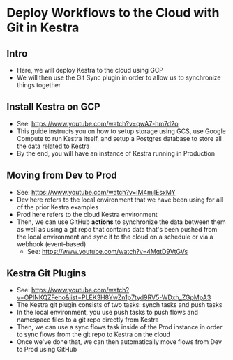 # Deploy Workflows to the Cloud with Git in Kestra


## Intro
- Here, we will deploy Kestra to the cloud using GCP
- We will then use the Git Sync plugin in order to allow us to synchronize things together


## Install Kestra on GCP
- See: https://www.youtube.com/watch?v=qwA7-hm7d2o
- This guide instructs you on how to setup storage using GCS, use Google Compute to run Kestra itself, and setup a Postgres database to store all the data related to Kestra
- By the end, you will have an instance of Kestra running in Production


## Moving from Dev to Prod
- See: https://www.youtube.com/watch?v=iM4mjIEsxMY
- Dev here refers to the local environment that we have been using for all of the prior Kestra examples
- Prod here refers to the cloud Kestra environment
- Then, we can use GitHub **actions** to synchronize the data between them as well as using a git repo that contains data that's been pushed from the local environment and sync it to the cloud on a schedule or via a webhook (event-based)
    - See: https://www.youtube.com/watch?v=4MqtD9VtGVs


## Kestra Git Plugins
- See: https://www.youtube.com/watch?v=OPlNKQZFeho&list=PLEK3H8YwZn1p7tyd9RV5-WDxh_ZGpMpA3
- The Kestra git plugin consists of two tasks: synch tasks and push tasks
- In the local environment, you use push tasks to push flows and namespace files to a git repo directly from Kestra
- Then, we can use a sync flows task inside of the Prod instance in order to sync flows from the git repo to Kestra on the cloud
- Once we've done that, we can then automatically move flows from Dev to Prod using GitHub
